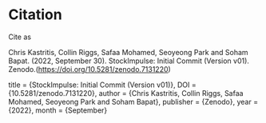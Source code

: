 # Citation
Cite as

Chris Kastritis, Collin Riggs, Safaa Mohamed, Seoyeong Park and Soham Bapat. (2022, September 30). StockImpulse: Initial Commit (Version v01). Zenodo.(https://doi.org/10.5281/zenodo.7131220)

title = {StockImpulse: Initial Commit (Version v01)}, DOI = {10.5281/zenodo.7131220}, author = {Chris Kastritis, Collin Riggs, Safaa Mohamed, Seoyeong Park and Soham Bapat}, publisher = {Zenodo}, year = {2022}, month = {September}
